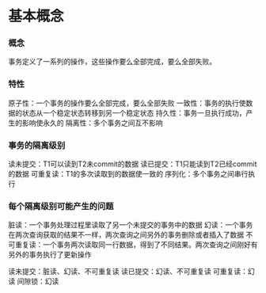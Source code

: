 # 基本概念

### 概念
事务定义了一系列的操作，这些操作要么全部完成，要么全部失败。

### 特性
原子性：一个事务的操作要么全部完成，要么全部失败
一致性：事务的执行使数据的状态从一个稳定状态转移到另一个稳定状态
持久性：事务一旦执行成功，产生的影响使永久的
隔离性：多个事务之间互不影响

### 事务的隔离级别
读未提交：T1可以读到T2未commit的数据
读已提交：T1只能读到T2已经commit的数据
可重复读：T1的多次读取到的数据使一致的
序列化：多个事务之间串行执行

### 每个隔离级别可能产生的问题
脏读：一个事务处理过程里读取了另一个未提交的事务中的数据
幻读：一个事务在两次查询获取的结果不一样，两次查询之间另外的事务删除或者插入了数据
不可重复读：一个事务两次读取同一行数据，得到了不同结果。两次查询之间刚好有另外的事务执行了更新操作

读未提交：脏读、幻读、不可重复读
读已提交：幻读、不可重复读
可重复读：幻读
间隙锁：幻读
